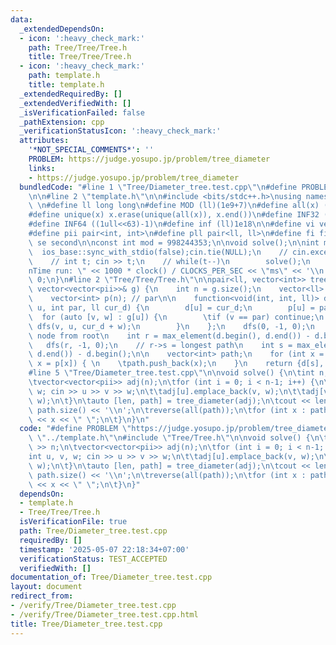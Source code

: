 ```yaml
---
data:
  _extendedDependsOn:
  - icon: ':heavy_check_mark:'
    path: Tree/Tree/Tree.h
    title: Tree/Tree/Tree.h
  - icon: ':heavy_check_mark:'
    path: template.h
    title: template.h
  _extendedRequiredBy: []
  _extendedVerifiedWith: []
  _isVerificationFailed: false
  _pathExtension: cpp
  _verificationStatusIcon: ':heavy_check_mark:'
  attributes:
    '*NOT_SPECIAL_COMMENTS*': ''
    PROBLEM: https://judge.yosupo.jp/problem/tree_diameter
    links:
    - https://judge.yosupo.jp/problem/tree_diameter
  bundledCode: "#line 1 \"Tree/Diameter_tree.test.cpp\"\n#define PROBLEM \"https://judge.yosupo.jp/problem/tree_diameter\"\
    \n\n#line 2 \"template.h\"\n\n#include <bits/stdc++.h>\nusing namespace std;\n\
    \ \n#define ll long long\n#define MOD (ll)(1e9+7)\n#define all(x) (x).begin(),(x).end()\n\
    #define unique(x) x.erase(unique(all(x)), x.end())\n#define INF32 ((1ull<<31)-1)\n\
    #define INF64 ((1ull<<63)-1)\n#define inf (ll)1e18\n\n#define vi vector<int>\n\
    #define pii pair<int, int>\n#define pll pair<ll, ll>\n#define fi first\n#define\
    \ se second\n\nconst int mod = 998244353;\n\nvoid solve();\n\nint main(){\n  \
    \  ios_base::sync_with_stdio(false);cin.tie(NULL);\n    // cin.exceptions(cin.failbit);\n\
    \    // int t; cin >> t;\n    // while(t--)\n        solve();\n    cerr << \"\\\
    nTime run: \" << 1000 * clock() / CLOCKS_PER_SEC << \"ms\" << '\\n';\n    return\
    \ 0;\n}\n#line 2 \"Tree/Tree/Tree.h\"\n\npair<ll, vector<int>> tree_diameter(const\
    \ vector<vector<pii>>& g) {\n    int n = g.size();\n    vector<ll> d(n); // dist\n\
    \    vector<int> p(n); // par\n\n    function<void(int, int, ll)> dfs = [&] (int\
    \ u, int par, ll cur_d) {\n        d[u] = cur_d;\n        p[u] = par;\n      \
    \  for (auto [v, w] : g[u]) {\n        \tif (v == par) continue;\n           \
    \ dfs(v, u, cur_d + w);\n        }\n    };\n    dfs(0, -1, 0);\n    // r = furthest\
    \ node from root\n    int r = max_element(d.begin(), d.end()) - d.begin();\n \
    \   dfs(r, -1, 0);\n    // r->s = longest path\n    int s = max_element(d.begin(),\
    \ d.end()) - d.begin();\n\n    vector<int> path;\n    for (int x = s; x >= 0;\
    \ x = p[x]) { \n    \tpath.push_back(x);\n    }\n    return {d[s], path};\n}\n\
    #line 5 \"Tree/Diameter_tree.test.cpp\"\n\nvoid solve() {\n\tint n; cin >> n;\n\
    \tvector<vector<pii>> adj(n);\n\tfor (int i = 0; i < n-1; i++) {\n\t\tint u, v,\
    \ w; cin >> u >> v >> w;\n\t\tadj[u].emplace_back(v, w);\n\t\tadj[v].emplace_back(u,\
    \ w);\n\t}\n\tauto [len, path] = tree_diameter(adj);\n\tcout << len << \" \" <<\
    \ path.size() << '\\n';\n\treverse(all(path));\n\tfor (int x : path) {\n\t\tcout\
    \ << x << \" \";\n\t}\n}\n"
  code: "#define PROBLEM \"https://judge.yosupo.jp/problem/tree_diameter\"\n\n#include\
    \ \"../template.h\"\n#include \"Tree/Tree.h\"\n\nvoid solve() {\n\tint n; cin\
    \ >> n;\n\tvector<vector<pii>> adj(n);\n\tfor (int i = 0; i < n-1; i++) {\n\t\t\
    int u, v, w; cin >> u >> v >> w;\n\t\tadj[u].emplace_back(v, w);\n\t\tadj[v].emplace_back(u,\
    \ w);\n\t}\n\tauto [len, path] = tree_diameter(adj);\n\tcout << len << \" \" <<\
    \ path.size() << '\\n';\n\treverse(all(path));\n\tfor (int x : path) {\n\t\tcout\
    \ << x << \" \";\n\t}\n}"
  dependsOn:
  - template.h
  - Tree/Tree/Tree.h
  isVerificationFile: true
  path: Tree/Diameter_tree.test.cpp
  requiredBy: []
  timestamp: '2025-05-07 22:18:34+07:00'
  verificationStatus: TEST_ACCEPTED
  verifiedWith: []
documentation_of: Tree/Diameter_tree.test.cpp
layout: document
redirect_from:
- /verify/Tree/Diameter_tree.test.cpp
- /verify/Tree/Diameter_tree.test.cpp.html
title: Tree/Diameter_tree.test.cpp
---
```

